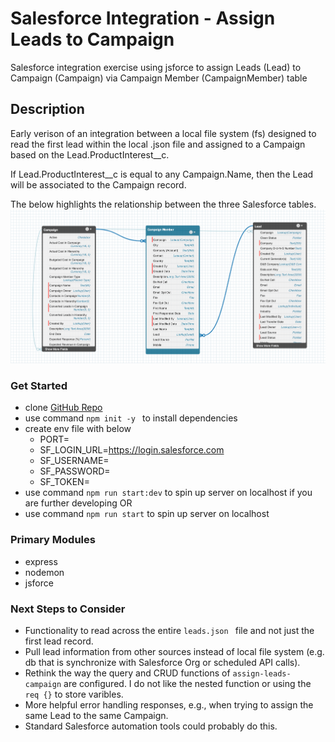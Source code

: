 # Salesforce Integration - Assign Leads to Campaign

Salesforce integration exercise using jsforce to assign Leads (Lead) to Campaign (Campaign) via Campaign Member (CampaignMember) table

## Description

Early verison of an integration between a local file system (fs) designed to read the first lead within the local .json file and assigned to a Campaign based on the Lead.ProductInterest__c.

If Lead.ProductInterest__c is equal to any Campaign.Name, then the Lead will be associated to the Campaign record.

The below highlights the relationship between the three Salesforce tables.
<img src="assets/imgs/schema-builder-member.png" alt="schema-builder">

### Get Started

- clone [GitHub Repo](https://github.com/andrewcircelli/assign-leads-to-campaign.git)
- use command ```npm init -y ``` to install dependencies
- create env file with below
  - PORT=
  - SF_LOGIN_URL=https://login.salesforce.com
  - SF_USERNAME=
  - SF_PASSWORD=
  - SF_TOKEN=
- use command ```npm run start:dev``` to spin up server on localhost if you are further developing OR
- use command ```npm run start``` to spin up server on localhost

### Primary Modules

- express
- nodemon
- jsforce

### Next Steps to Consider

- Functionality to read across the entire ```leads.json ``` file and not just the first lead record.
- Pull lead information from other sources instead of local file system (e.g. db that is synchronize with Salesforce Org or scheduled API calls).
- Rethink the way the query and CRUD functions of ```assign-leads-campaign``` are configured. I do not like the nested function or using the ```req {}``` to store varibles.
- More helpful error handling responses, e.g., when trying to assign the same Lead to the same Campaign.
- Standard Salesforce automation tools could probably do this.
